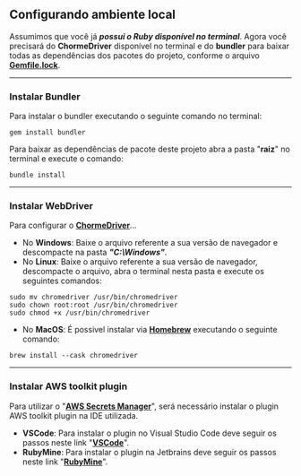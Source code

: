 ## Configurando ambiente local

Assumimos que você já ***possui o Ruby disponível no terminal***. Agora você precisará do **ChormeDriver** disponível no terminal e do **bundler** para baixar todas as dependências dos pacotes do projeto, conforme o arquivo **[Gemfile.lock](../Gemfile.lock)**.

---
### Instalar Bundler
Para instalar o bundler executando o seguinte comando no terminal:
```
gem install bundler
```
Para baixar as dependências de pacote deste projeto abra a pasta "**raiz**" no terminal e execute o comando:
```
bundle install
```


---
### Instalar WebDriver
Para configurar o **[ChormeDriver](https://chromedriver.chromium.org/downloads)**...
- No **Windows**: Baixe o arquivo referente a sua versão de navegador e descompacte na pasta ***"C:\Windows"***.
- No **Linux**: Baixe o arquivo referente a sua versão de navegador, descompacte o arquivo, abra o terminal nesta pasta e execute os seguintes comandos:
```
sudo mv chromedriver /usr/bin/chromedriver
sudo chown root:root /usr/bin/chromedriver
sudo chmod +x /usr/bin/chromedriver
```
- No **MacOS**: É possivel instalar via **[Homebrew](https://brew.sh/)** executando o seguinte comando:
```
brew install --cask chromedriver
```


---
### Instalar AWS toolkit plugin
Para utilizar o "**[AWS Secrets Manager](https://docs.aws.amazon.com/pt_br/secretsmanager/latest/userguide/intro.html)**", será necessário instalar o plugin AWS toolkit plugin na IDE utilizada.
- **VSCode**: Para instalar o plugin no Visual Studio Code deve seguir os passos neste link "**[VSCode](https://aws.amazon.com/visualstudiocode/)**".
- **RubyMine**: Para instalar o plugin na Jetbrains deve seguir os passos neste link "**[RubyMine](https://docs.aws.amazon.com/toolkit-for-jetbrains/latest/userguide/setup-toolkit.html)**".



